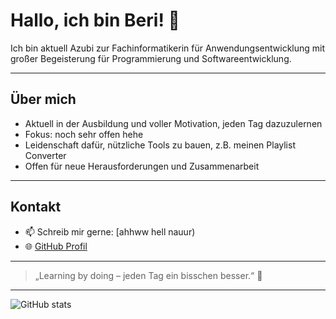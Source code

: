 # Hallo, ich bin Beri! 👋

Ich bin aktuell Azubi zur Fachinformatikerin für Anwendungsentwicklung mit großer Begeisterung für Programmierung und Softwareentwicklung.

---

## Über mich

- Aktuell in der Ausbildung und voller Motivation, jeden Tag dazuzulernen  
- Fokus: noch sehr offen hehe 
- Leidenschaft dafür, nützliche Tools zu bauen, z.B. meinen Playlist Converter  
- Offen für neue Herausforderungen und Zusammenarbeit

---

## Kontakt

- 📫 Schreib mir gerne: [ahhww hell nauur)  
- 🌐 [GitHub Profil](https://github.com/beri25)

---

> „Learning by doing – jeden Tag ein bisschen besser.“ 🚀

---

![GitHub stats](https://github-readme-stats.vercel.app/api?username=beri25&show_icons=true&theme=blue-green)


